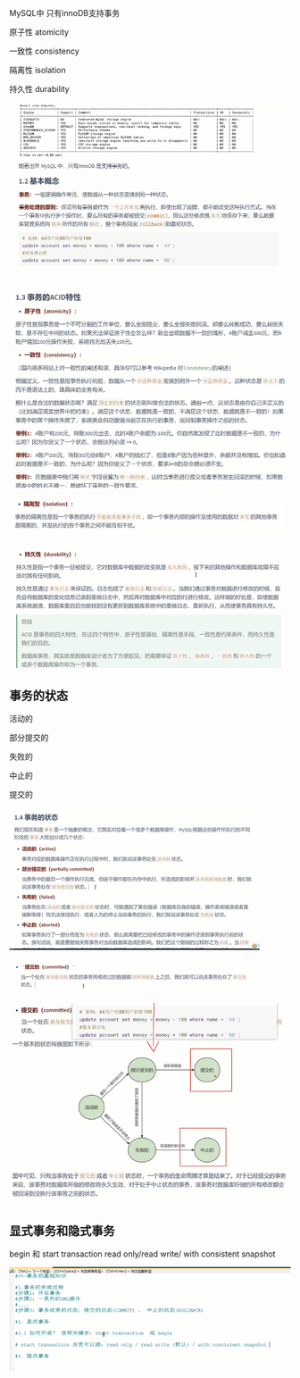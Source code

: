 MySQL中 只有innoDB支持事务

原子性 atomicity

一致性 consistency

隔离性 isolation

持久性 durability

![img_271.png](img_271.png)

![img_270.png](img_270.png)

![img_273.png](img_273.png)

![img_272.png](img_272.png)

事务的状态
---

活动的

部分提交的

失败的

中止的

提交的

![img_274.png](img_274.png)

![img_275.png](img_275.png)

![img_276.png](img_276.png)

显式事务和隐式事务
---

begin 和 start transaction read only/read write/ with consistent snapshot

![img_277.png](img_277.png)